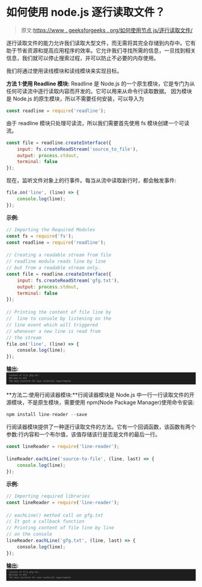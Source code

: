 # 如何使用 node.js 逐行读取文件？

> 原文:[https://www . geeksforgeeks . org/如何使用节点 js/逐行读取文件/](https://www.geeksforgeeks.org/how-to-read-a-file-line-by-line-using-node-js/)

逐行读取文件的能力允许我们读取大型文件，而无需将其完全存储到内存中。它有助于节省资源和提高应用程序的效率。它允许我们寻找所需的信息，一旦找到相关信息，我们就可以停止搜索过程，并可以防止不必要的内存使用。

我们将通过使用读线模块和读线模块来实现目标。

**方法 1:使用 Readline 模块:** Readline 是 Node.js 的一个原生模块，它是专门为从任何可读流中逐行读取内容而开发的。它可以用来从命令行读取数据。
因为模块是 Node.js 的原生模块，所以不需要任何安装，可以导入为

```js
const readline = require('readline');
```

由于 readline 模块只处理可读流，所以我们需要首先使用 fs 模块创建一个可读流。

```js
const file = readline.createInterface({
    input: fs.createReadStream('source_to_file'),
    output: process.stdout,
    terminal: false
});

```

现在，监听文件对象上的行事件。每当从流中读取新行时，都会触发事件:

```js
file.on('line', (line) => {
    console.log(line);
});

```

**示例:**

```js
// Importing the Required Modules
const fs = require('fs');
const readline = require('readline');

// Creating a readable stream from file
// readline module reads line by line 
// but from a readable stream only.
const file = readline.createInterface({
    input: fs.createReadStream('gfg.txt'),
    output: process.stdout,
    terminal: false
});

// Printing the content of file line by
//  line to console by listening on the
// line event which will triggered
// whenever a new line is read from
// the stream
file.on('line', (line) => {
    console.log(line);
});
```

**输出:**
![](img/2de878c1d6c25cff9f39861bb37a0c87.png)

**方法二:使用行阅读器模块:**行阅读器模块是 Node.js 中一行一行读取文件的开源模块，不是原生模块，需要使用 npm(Node Package Manager)使用命令安装:

```js
npm install line-reader --save
```

行阅读器模块提供了一种逐行读取文件的方法。它有一个回调函数，该函数有两个参数:行内容和一个布尔值，该值存储该行是否是文件的最后一行。

```js
const lineReader = require('line-reader');

lineReader.eachLine('source-to-file', (line, last) => {
    console.log(line);
});

```

**示例:**

```js
// Importing required libraries
const lineReader = require('line-reader');

// eachLine() method call on gfg.txt
// It got a callback function
// Printing content of file line by line
// on the console
lineReader.eachLine('gfg.txt', (line, last) => {
    console.log(line);
});
```

**输出:**
![](img/2de878c1d6c25cff9f39861bb37a0c87.png)